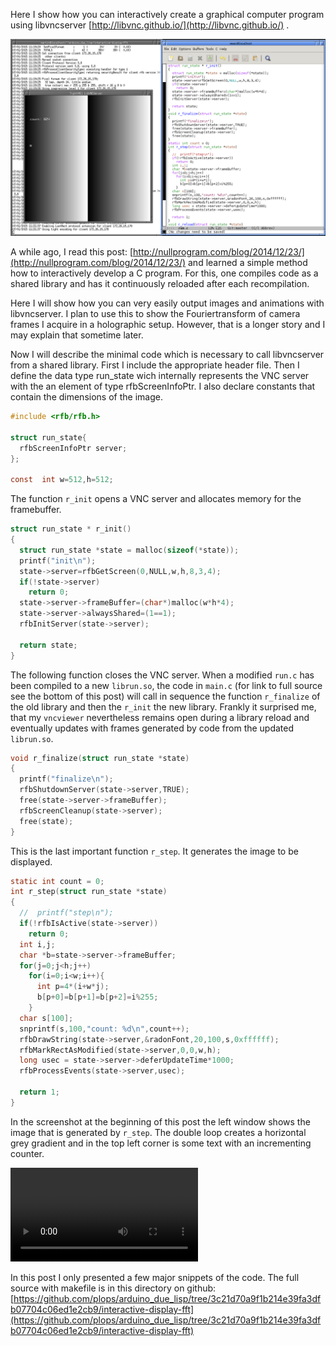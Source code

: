 
Here I show how you can interactively create a graphical computer
program using libvncserver [http://libvnc.github.io/](http://libvnc.github.io/) .

![Screenshot of a vncviewer connected to this program.](/interactive-display-fft/screen_interactive-libvnc.png?raw=true "Screenshot of vncviewer")

A while ago, I read this post: [http://nullprogram.com/blog/2014/12/23/](http://nullprogram.com/blog/2014/12/23/)
and learned a simple method how to interactively develop a C
program. For this, one compiles code as a shared library and has it
continuously reloaded after each recompilation.

Here I will show how you can very easily output images and animations
with libvncserver. I plan to use this to show the Fouriertransform of
camera frames I acquire in a holographic setup.  However, that is a
longer story and I may explain that sometime later.

Now I will describe the minimal code which is necessary to call
libvncserver from a shared library. First I include the appropriate
header file. Then I define the data type run_state wich internally
represents the VNC server with the an element of type
rfbScreenInfoPtr. I also declare constants that contain the dimensions
of the image.

```c
#include <rfb/rfb.h>

struct run_state{
  rfbScreenInfoPtr server;
};

const  int w=512,h=512;
```

The function `r_init` opens a VNC server and allocates memory for the
framebuffer.

``` c
struct run_state * r_init()
{
  struct run_state *state = malloc(sizeof(*state));
  printf("init\n");
  state->server=rfbGetScreen(0,NULL,w,h,8,3,4);
  if(!state->server)
    return 0;
  state->server->frameBuffer=(char*)malloc(w*h*4);
  state->server->alwaysShared=(1==1);
  rfbInitServer(state->server);

  return state;
}
```

The following function closes the VNC server. When a modified `run.c`
has been compiled to a new `librun.so`, the code in `main.c` (for link
to full source see the bottom of this post) will call in sequence the
function `r_finalize` of the old library and then the `r_init` the new
library. Frankly it surprised me, that my `vncviewer` nevertheless
remains open during a library reload and eventually updates with
frames generated by code from the updated `librun.so`.

``` c
void r_finalize(struct run_state *state)
{
  printf("finalize\n");
  rfbShutdownServer(state->server,TRUE);
  free(state->server->frameBuffer);
  rfbScreenCleanup(state->server);
  free(state);
}
```

This is the last important function `r_step`. It generates the image to
be displayed.

```c
static int count = 0;
int r_step(struct run_state *state)
{
  //  printf("step\n");
  if(!rfbIsActive(state->server))
    return 0;
  int i,j;
  char *b=state->server->frameBuffer;
  for(j=0;j<h;j++)
    for(i=0;i<w;i++){
      int p=4*(i+w*j);
      b[p+0]=b[p+1]=b[p+2]=i%255;
    } 
  char s[100];
  snprintf(s,100,"count: %d\n",count++);
  rfbDrawString(state->server,&radonFont,20,100,s,0xffffff);
  rfbMarkRectAsModified(state->server,0,0,w,h);
  long usec = state->server->deferUpdateTime*1000;
  rfbProcessEvents(state->server,usec);

  return 1; 
}
```


In the screenshot at the beginning of this post the left window shows
the image that is generated by `r_step`. The double loop creates a
horizontal grey gradient and in the top left corner is some text with
an incrementing counter.

![Screen recording of an interactive session with this code.](/interactive-display-fft/screen_interactive-libvnc-example.ogv?raw=true "Screenrecording")


In this post I only presented a few major snippets of the code. The
full source with makefile is in this directory on github:
[https://github.com/plops/arduino_due_lisp/tree/3c21d70a9f1b214e39fa3dfb07704c06ed1e2cb9/interactive-display-fft](https://github.com/plops/arduino_due_lisp/tree/3c21d70a9f1b214e39fa3dfb07704c06ed1e2cb9/interactive-display-fft)
